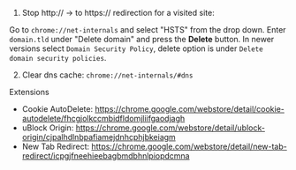 1. Stop http:// -> to https:// redirection for a visited site:

Go to `chrome://net-internals` and select "HSTS" from the drop down. Enter `domain.tld` under "Delete domain" and
press the **Delete** button. In newer versions select `Domain Security Policy`, delete option is under `Delete domain security policies`.

2. Clear dns cache: `chrome://net-internals/#dns`

Extensions
* Cookie AutoDelete: https://chrome.google.com/webstore/detail/cookie-autodelete/fhcgjolkccmbidfldomjliifgaodjagh
* uBlock Origin: https://chrome.google.com/webstore/detail/ublock-origin/cjpalhdlnbpafiamejdnhcphjbkeiagm
* New Tab Redirect: https://chrome.google.com/webstore/detail/new-tab-redirect/icpgjfneehieebagbmdbhnlpiopdcmna
